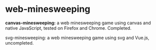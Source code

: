 # web-minesweeping
**canvas-minesweeping:** a web minesweeping game using canvas and native JavaScript, tested on Firefox and Chrome. Completed.

svg-minesweeping: a web minesweeping game using svg and Vue.js, uncompleted.